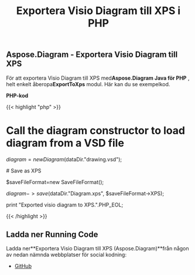 ﻿---
title: Exportera Visio Diagram till XPS i PHP
type: docs
weight: 80
url: /sv/java/export-visio-diagram-to-xps-in-php/
---
## **Aspose.Diagram - Exportera Visio Diagram till XPS**
För att exportera Visio Diagram till XPS med**Aspose.Diagram Java för PHP** , helt enkelt åberopa**ExportToXps** modul. Här kan du se exempelkod.

**PHP-kod**

{{< highlight "php" >}}

 # Call the diagram constructor to load diagram from a VSD file

$diagram = new Diagram($dataDir."drawing.vsd");

\# Save as XPS

$saveFileFormat=new SaveFileFormat();

$diagram->save($dataDir."Diagram.xps", $saveFileFormat->XPS);

print "Exported visio diagram to XPS.".PHP_EOL;

{{< /highlight >}}
## **Ladda ner Running Code**
 Ladda ner**Exportera Visio Diagram till XPS (Aspose.Diagram)**från någon av nedan nämnda webbplatser för social kodning:

- [GitHub](https://github.com/asposediagram/Aspose.Diagram-for-Java/blob/master/Plugins/Aspose_Diagram_Java_for_PHP/src/aspose/diagram/LoadingSavingandConverting/ExportToXps.php)
